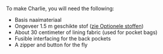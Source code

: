 To make Charlie, you will need the following:

 - Basis naaimateriaal
 - Ongeveer 1.5 m geschikte stof ([zie Optionele stoffen](/docs/patterns/charlie/fabric))
 - About 30 centimeter of lining fabric (used for pocket bags)
 - Fusible interfacing for the back pockets
 - A zipper and button for the fly

